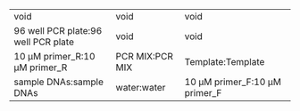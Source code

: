 ||||
|----|----|----|
|void|void|void|
|96 well PCR plate:96 well PCR plate|void|void|
|10 μM primer_R:10 μM primer_R|PCR MIX:PCR MIX|Template:Template|
|sample DNAs:sample DNAs|water:water|10 μM primer_F:10 μM primer_F|
